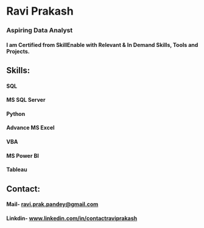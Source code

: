 # Ravi Prakash
### Aspiring Data Analyst


#### I am Certified from SkillEnable with Relevant & In Demand Skills, Tools and Projects.

## Skills:
#### SQL
#### MS SQL Server
#### Python
#### Advance MS Excel
#### VBA
#### MS Power BI
#### Tableau

## Contact:
#### Mail- ravi.prak.pandey@gmail.com
#### Linkdin- www.linkedin.com/in/contactraviprakash

